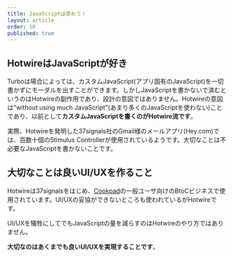 ```yaml
---
title: JavaScriptは使おう！
layout: article
order: 10
published: true
---
```


## HotwireはJavaScriptが好き

Turboは場合によっては、カスタムJavaScript(アプリ固有のJavaScript)を一切書かずにモーダルを出すことができます。しかしJavaScriptを書かないで済むというのはHotwireの副作用であり、設計の意図ではありません。Hotwireの意図は"without using much JavaScript"(あまり多くのJavaScriptを使わない)ことであり、以前として**カスタムJavaScriptを書くのがHotwire流です**。

実際、Hotwireを発明した37signals社のGmail様のメールアプリ(Hey.com)では、百数十個のStimulus Controllerが使用されているようです。大切なことは不必要なJavaScriptを書かないことです。

## 大切なことは良いUI/UXを作ること

Hotwireは37signalsをはじめ、[Cookpad](https://techlife.cookpad.com/entry/2024/11/13/130000)の一般ユーザ向けのBtoCビジネスで使用されています。UI/UXの妥協ができないところも使われているがHotwireです。

UI/UXを犠牲にしてでもJavaScriptの量を減らすのはHotwireのやり方ではありません。

**大切なのはあくまでも良いUI/UXを実現することです**。

